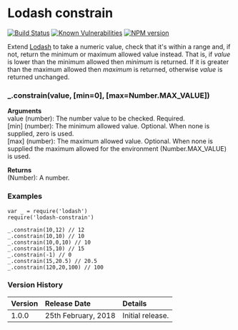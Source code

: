 # Lodash constrain

[![Build Status](https://travis-ci.org/davidwaterston/lodash-constrain.svg)](https://travis-ci.org/davidwaterston/lodash-constrain)
[![Known Vulnerabilities](https://snyk.io/test/github/davidwaterston/lodash-constrain/badge.svg?targetFile=package.json)](https://snyk.io/test/github/davidwaterston/lodash-constrain?targetFile=package.json)
[![NPM version](http://img.shields.io/npm/v/lodash-constrain.svg)](https://www.npmjs.com/package/lodash-constrain/)


Extend [Lodash](https://lodash.com/) to take a numeric value, check that it's within a range and, if not, return the minimum or maximum allowed value instead. That is, if _value_ is lower than the minimum allowed then _minimum_ is returned. If it is greater than the maximum allowed then _maximum_ is returned, otherwise _value_ is returned unchanged.



### _.constrain(value, [min=0], [max=Number.MAX_VALUE])

**Arguments**  
value (number): The number value to be checked. Required.  
[min] (number): The minimum allowed value. Optional. When none is supplied, zero is used.  
[max] (number): The maximum allowed value. Optional. When none is supplied the maximum allowed for the environment (Number.MAX_VALUE) is used.

**Returns**  
(Number): A number.  


### Examples  
```
var _ = require('lodash')
require('lodash-constrain')

_.constrain(10,12) // 12 
_.constrain(10,10) // 10 
_.constrain(10,0,10) // 10 
_.constrain(15,10) // 15
_.constrain(-1) // 0
_.constrain(15,20.5) // 20.5
_.constrain(120,20,100) // 100
```


### Version History

| Version | Release Date | Details |   
| :-- | :-- | :-- |    
| 1.0.0 | 25th February, 2018 | Initial release. |
